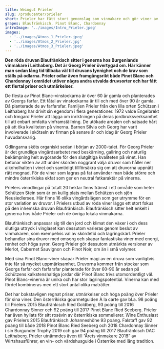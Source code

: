 ```yaml
---
title: Weingut Prieler
slug: /producenter/prieler
short: Prieler har fått stort genomslag som vinmakare och gör viner av hög kvalitet. 2018 blev han utnämnd till Årets Vinmakare av det ansedda vinmagasinet Falstaff. Han har fått ett flertal priser och utmärkelser på senare år.
grapes: Blaufränkisch, Pinot Blanc, Chardonnay
introImage: '../images/Intro_Prieler.jpeg'
images:
  - '../images/Atmos_1_Prieler.jpeg'
  - '../images/Atmos_2_Prieler.jpg'
  - '../images/Atmos_3_Prieler.jpeg'
---
```


**Den röda druvan Blaufränkisch sitter i generna hos Burgenlands vinmakare i Leithaberg. Det är Georg Prieler övertygad om. Här känner man sedan lång tid tillbaka väl till druvans lynnighet och de krav som ställs på odlarna. Prieler odlar även framgångsrikt både Pinot Blanc och Chardonnay i området utöver några andra utvalda druvsorter och har fått ett flertal priser och utmärkelser.**

De flesta av Pinot Blanc-vinstockarna är över 60 år gamla och planterades av Georgs farfar. Ett fåtal av vinstockarna är till och med över 90 år gamla. Då planterade de av farfarsfar. Familjen Prieler från den lilla orten Schützen i Leithaberg har drivit sin egendom i flera generationer. 1972 valde Engelbrekt och Irmgard Prieler att lägga om inriktningen på deras jordbruksverksamhet till att enbart omfatta vinframställning. De utökade arealen och satsade hårt på att öka kvaliteten på vinerna. Barnen Silvia och Georg har varit involverade i skötseln av firman på senare år och idag är Georg Prieler huvudansvarig.

Odlingarna sköts organiskt sedan i början av 2000-talet. För Georg Prieler är det grundliga vingårdsarbetet med beskärning, gallring och naturlig bekämpning helt avgörande för den slutgiltiga kvaliteten på vinet. Han betonar vikten av att under skörden noggrant välja druvor som håller ner alkoholhalten i vinet och samtidigt tillförsäkra sig om att druvorna uppnått rätt mognad. För de viner som lagras på fat använder man både större och mindre österrikiska ekfat som ger en neutral fatkaraktär på vinerna.

Prielers vinodlingar på totalt 20 hektar finns främst i ett område som heter Schützen Stein som är en kullig plats mellan Schützen och sjön Neusiedlersee. Här finns 16 olika vingårdslägen som ger utrymme för en stor variation av druvor. I Prielers utbud av röda viner läggs ett stort fokus på den inhemska druvan Blaufränkisch. Blaufränkisch sitter helt enkelt i generna hos både Prieler och de övriga lokala vinmakarna.

Blaufränkisch anpassar sig till den jord och klimat den växer i och dess slutliga uttryck i vinglaset kan dessutom varieras genom beslut av vinmakaren, som exempelvis val av skördetid och lagringskärl. Prieler behandlar sina druvor med omsorg och skapar fantastiska viner med energi, renhet och höga syror. Georg Prieler gör dessutom utmärkta versioner av Merlot, Cabernet Sauvignon och Pinot Noir, om än i små volymer.

Med sina Pinot Blanc-viner skapar Prieler magi av en druva som vanligtvis inte får så mycket uppmärksamhet. Druvorna kommer från stockar som Georgs farfar och farfarsfar planterade för över 60-90 år sedan på Schützens kalkstenshaltiga jordar där Pinot Blanc trivs utomordentligt väl. Pinot Blanc-vinerna är unika och har stor lagringspotential. Vinerna kan med fördel kombineras med ett stort antal olika maträtter.

Det har bokstavligen regnat priser, utmärkelser och höga poäng över Prieler för sina viner. Den österrikiska gourmetguiden À la carte gav bl.a. 98 poäng till Prielers 2015 Blaufränkisch Ried Goldberg, 93 poäng till 2016 Chardonnay Sinner och 92 poäng till 2017 Pinot Blanc Ried Seeberg. Prieler har även hyllats för sitt rosévin av österrikiska sommelierer. Wine Enthusiast gav Prielers 2015 Blaufränkisch Johanneshöhe 93 poäng. Falstaff gav 92 poäng till både 2018 Pinot Blanc Ried Seeberg och 2018 Chardonnay Sinner i sin Burgunder Trophy 2019 och gav 94 poäng till 2017 Blaufränkisch DAC Leithaberg. Prieler utnämndes även till ”Årets vinmakare 2018” av Wirtshausführer, en vin- och värdshusguide i Österrike med lång tradition.
